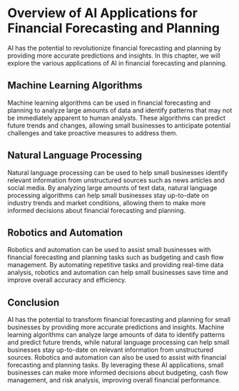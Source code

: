 # Overview of AI Applications for Financial Forecasting and Planning

AI has the potential to revolutionize financial forecasting and planning by providing more accurate predictions and insights. In this chapter, we will explore the various applications of AI in financial forecasting and planning.

Machine Learning Algorithms
---------------------------

Machine learning algorithms can be used in financial forecasting and planning to analyze large amounts of data and identify patterns that may not be immediately apparent to human analysts. These algorithms can predict future trends and changes, allowing small businesses to anticipate potential challenges and take proactive measures to address them.

Natural Language Processing
---------------------------

Natural language processing can be used to help small businesses identify relevant information from unstructured sources such as news articles and social media. By analyzing large amounts of text data, natural language processing algorithms can help small businesses stay up-to-date on industry trends and market conditions, allowing them to make more informed decisions about financial forecasting and planning.

Robotics and Automation
-----------------------

Robotics and automation can be used to assist small businesses with financial forecasting and planning tasks such as budgeting and cash flow management. By automating repetitive tasks and providing real-time data analysis, robotics and automation can help small businesses save time and improve overall accuracy and efficiency.

Conclusion
----------

AI has the potential to transform financial forecasting and planning for small businesses by providing more accurate predictions and insights. Machine learning algorithms can analyze large amounts of data to identify patterns and predict future trends, while natural language processing can help small businesses stay up-to-date on relevant information from unstructured sources. Robotics and automation can also be used to assist with financial forecasting and planning tasks. By leveraging these AI applications, small businesses can make more informed decisions about budgeting, cash flow management, and risk analysis, improving overall financial performance.
